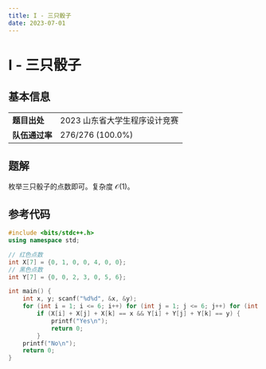 ```yaml
---
title: I - 三只骰子
date: 2023-07-01
---
```


# I - 三只骰子

## 基本信息

<table>
<tr>
<td><b>题目出处</b></td><td>2023 山东省大学生程序设计竞赛</td>
</tr>
<tr>
<td><b>队伍通过率</b></td><td>276/276 (100.0%)</td>
</tr>
</table>

## 题解

枚举三只骰子的点数即可。复杂度 $\mathcal{O}(1)$。

## 参考代码

```c++ linenums="1"
#include <bits/stdc++.h>
using namespace std;

// 红色点数
int X[7] = {0, 1, 0, 0, 4, 0, 0};
// 黑色点数
int Y[7] = {0, 0, 2, 3, 0, 5, 6};

int main() {
    int x, y; scanf("%d%d", &x, &y);
    for (int i = 1; i <= 6; i++) for (int j = 1; j <= 6; j++) for (int k = 1; k <= 6; k++)
        if (X[i] + X[j] + X[k] == x && Y[i] + Y[j] + Y[k] == y) {
            printf("Yes\n");
            return 0;
        }
    printf("No\n");
    return 0;
}
```
